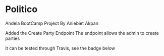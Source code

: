 # Politico
Andela BootCamp Project By Aniebiet Akpan


Added the Create Party Endpoint
The endpoint allows the admin to create parties


It can be tested through Travis, see the badge below


